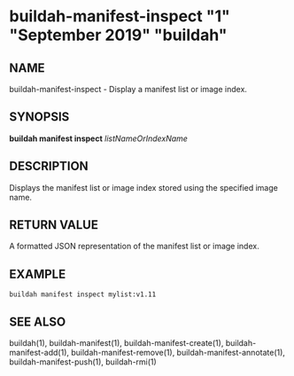 # buildah-manifest-inspect "1" "September 2019" "buildah"

## NAME

buildah\-manifest\-inspect - Display a manifest list or image index.

## SYNOPSIS

**buildah manifest inspect** *listNameOrIndexName*

## DESCRIPTION

Displays the manifest list or image index stored using the specified image name.

## RETURN VALUE

A formatted JSON representation of the manifest list or image index.

## EXAMPLE

```
buildah manifest inspect mylist:v1.11
```

## SEE ALSO
buildah(1), buildah-manifest(1), buildah-manifest-create(1), buildah-manifest-add(1), buildah-manifest-remove(1), buildah-manifest-annotate(1), buildah-manifest-push(1), buildah-rmi(1)

